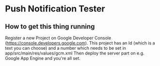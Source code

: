 # Push Notification Tester

## How to get this thing running

Register a new Project on Google Developer Console (https://console.developers.google.com). This project has an Id (which is a text you can choose) and a number which needs to be set in app/src/main/res/values/gcm.xml
Then deploy the server part on e.g. Google App Engine and you're all set.
